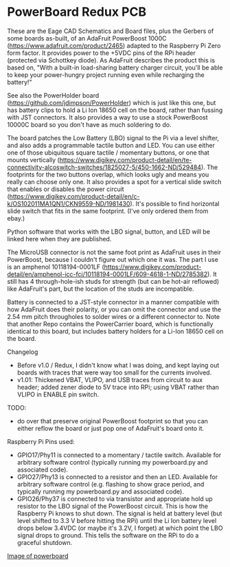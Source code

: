 # PowerBoard Redux PCB

These are the Eage CAD Schematics and Board files, plus the Gerbers of some boards as-built, of an AdaFruit PowerBoost 1000C (https://www.adafruit.com/product/2465) adapted to the Raspberry Pi Zero form factor. It provides power to the +5VDC pins of the RPi header (protected via Schottkey diode). As AdaFruit describes the product this is based on, "With a built-in load-sharing battery charger circuit, you'll be able to keep your power-hungry project running even while recharging the battery!"

See also the PowerHolder board (https://github.com/jdimpson/PowerHolder) which is just like this one, but has battery clips to hold a Li Ion 18650 cell on the board, rather than fussing with JST connectors. It also provides a way to use a stock PowerBoost 10000C board so you don't have as much soldering to do.

The board patches the Low Battery (LBO) signal to the Pi via a level shifter, and also adds a programmable tactile button and LED.  You can use either one of those ubiquitous square tactile / momentary buttons, or one that mounts vertically (https://www.digikey.com/product-detail/en/te-connectivity-alcoswitch-switches/1825027-5/450-1662-ND/529484). The footprints for the two buttons overlap, which looks ugly and means you really can choose only one. It also provides a spot for a vertical slide switch that enables or disables the power circuit (https://www.digikey.com/product-detail/en/c-k/OS102011MA1QN1/CKN9559-ND/1981430). It's possible to find horizontal slide switch that fits in the same footprint. (I've only ordered them from ebay.)

Python software that works with the LBO signal, button, and LED will be linked here when they are published.

The MicroUSB connector is not the same foot print as AdaFruit uses in their PowerBoost, because I couldn't figure out which one it was. The part I use is an amphenol 10118194-0001LF (https://www.digikey.com/product-detail/en/amphenol-icc-fci/10118194-0001LF/609-4618-1-ND/2785382). It still has 4 through-hole-ish studs for strength (but can be hot-air reflowed) like AdaFruit's part, but the location of the studs are incompatible.

Battery is connected to a JST-style connector in a manner compatible with how AdaFruit does their polarity, or you can omit the connector and use the 2.54 mm pitch througholes to solder wires or a different connector to. Note that another Repo contains the PowerCarrier board, which is functionally identical to this board, but includes battery holders for a Li-Ion 18650 cell on the board.

Changelog
- Before v1.0 / Redux, I didn't know what I was doing, and kept laying out boards with traces that were way too small for the currents involved. 
- v1.01: Thickened VBAT, VLIPO, and USB traces from circuit to aux header; added zener diode to 5V trace into RPi; using VBAT rather than VLIPO in ENABLE pin switch. 

TODO:
- do over that preserve original PowerBoost footprint so that you can either reflow the board or just pop one of AdaFruit's board onto it. 

Raspberry Pi Pins used:

- GPIO17/Phy11 is connected to a momentary / tactile switch. Available for arbitrary software control (typically running my powerboard.py and associated code).
- GPIO27/Phy13 is connected to a resistor and then an LED. Available for arbitrary software control (e.g. flashing to show grace period, and typically running my powerboard.py and associated code).
- GPIO26/Phy37 is connected to via transistor and appropriate hold up resistor to the LBO signal of the PowerBoost circuit. This is how the Raspberry Pi knows to shut down. The signal is held at battery level (but level shifted to 3.3 V before hitting the RPi) until the Li Ion battery level drops below 3.4VDC (or maybe it's 3.2V, I forget) at which point the LBO signal drops to ground. This tells the software on the RPi to do a graceful shutdown.

[Image of powerboard](./PowerBoard.jpg)
